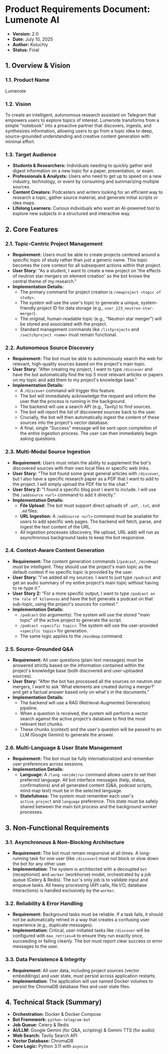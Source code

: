 # Product Requirements Document: Lumenote AI

*   **Version:** 2.0
*   **Date:** July 10, 2025
*   **Author:** Koluchiy
*   **Status:** Final

## 1. Overview & Vision

### 1.1. Product Name
Lumenote

### 1.2. Vision
To create an intelligent, autonomous research assistant on Telegram that empowers users to explore topics of interest. Lumenote transforms from a simple "notebook" into a proactive partner that discovers, ingests, and synthesizes information, allowing users to go from a topic idea to deep, source-grounded understanding and creative content generation with minimal effort.

### 1.3. Target Audience
*   **Students & Researchers:** Individuals needing to quickly gather and digest information on a new topic for a paper, presentation, or exam.
*   **Professionals & Analysts:** Users who need to get up to speed on a new industry, technology, or event by consuming and summarizing multiple sources.
*   **Content Creators:** Podcasters and writers looking for an efficient way to research a topic, gather source material, and generate initial scripts or idea maps.
*   **Lifelong Learners:** Curious individuals who want an AI-powered tool to explore new subjects in a structured and interactive way.

## 2. Core Features

### 2.1. Topic-Centric Project Management
*   **Requirement:** Users must be able to create projects centered around a specific topic of study rather than just a generic name. This topic becomes the core context for all subsequent actions within that project.
*   **User Story:** "As a student, I want to create a new project on 'the effects of neutron star mergers on element creation' so the bot knows the central theme of my research."
*   **Implementation Details:**
    *   The primary command for project creation is `/newproject <topic of study>`.
    *   The system will use the user's topic to generate a unique, system-friendly project ID for data storage (e.g., `user_123_neutron-star-merger`).
    *   The original, human-readable topic (e.g., "Neutron star merger") will be stored and associated with the project.
    *   Standard management commands like `/listprojects` and `/switchproject <name>` must remain functional.

### 2.2. Autonomous Source Discovery
*   **Requirement:** The bot must be able to autonomously search the web for relevant, high-quality sources based on the project's main topic.
*   **User Story:** "After creating my project, I want to type `/discover` and have the bot automatically find the top 5 most relevant articles or papers on my topic and add them to my project's knowledge base."
*   **Implementation Details:**
    *   A `/discover` command will trigger this feature.
    *   The bot will immediately acknowledge the request and inform the user that the process is running in the background.
    *   The backend will use a search API (e.g., Tavily) to find sources.
    *   The bot will report the list of discovered sources back to the user.
    *   Crucially, the bot will then automatically ingest the content of these sources into the project's vector database.
    *   A final, single "Success" message will be sent upon completion of the entire ingestion process. The user can then immediately begin asking questions.

### 2.3. Multi-Modal Source Ingestion
*   **Requirement:** Users must retain the ability to supplement the bot's discovered sources with their own local files or specific web links.
*   **User Story:** "The bot found some great general articles with `/discover`, but I also have a specific research paper as a PDF that I want to add to the project. I will simply upload the PDF file to the chat."
*   **User Story 2:** "I found a specific blog post I want to include. I will use the `/addsource <url>` command to add it directly."
*   **Implementation Details:**
    *   **File Upload:** The bot must support direct uploads of `.pdf`, `.txt`, and `.md` files.
    *   **URL Ingestion:** A `/addsource <url>` command must be available for users to add specific web pages. The backend will fetch, parse, and ingest the text content of the URL.
    *   All ingestion processes (discovery, file upload, URL add) will run as asynchronous background tasks to keep the bot responsive.

### 2.4. Context-Aware Content Generation
*   **Requirement:** The content generation commands (`/podcast`, `/mindmap`) must be intelligent. They should use the project's main topic as the default context if no specific topic is provided by the user.
*   **User Story:** "I've added all my sources. I want to just type `/podcast` and get an audio summary of my entire project's main topic without having to re-type it."
*   **User Story 2:** "For a more specific output, I want to type `/podcast on the role of kilonovas` and have the bot generate a podcast on that sub-topic, using the project's sources for context."
*   **Implementation Details:**
    *   `/podcast` (no arguments): The system will use the stored "main topic" of the active project to generate the script.
    *   `/podcast <specific topic>`: The system will use the user-provided `<specific topic>` for generation.
    *   The same logic applies to the `/mindmap` command.

### 2.5. Source-Grounded Q&A
*   **Requirement:** All user questions (plain text messages) must be answered strictly based on the information contained within the project's knowledge base (both discovered and user-uploaded sources).
*   **User Story:** "After the bot has processed all the sources on neutron star mergers, I want to ask 'What elements are created during a merger?' and get a factual answer based only on what's in the documents."
*   **Implementation Details:**
    *   The backend will use a RAG (Retrieval-Augmented Generation) pipeline.
    *   When a question is received, the system will perform a vector search against the active project's database to find the most relevant text chunks.
    *   These chunks (context) and the user's question will be passed to an LLM (Google Gemini) to generate the answer.

### 2.6. Multi-Language & User State Management
*   **Requirement:** The bot must be fully internationalized and remember user preferences across sessions.
*   **Implementation Details:**
    *   **Language:** A `/lang <en|de|ru>` command allows users to set their preferred language. All bot interface messages (help, status, confirmations) and all generated content (Q&A, podcast scripts, mind map text) must be in the selected language.
    *   **Statefulness:** The system must remember each user's `active_project` and `language` preference. This state must be safely shared between the main bot process and the background worker processes.

## 3. Non-Functional Requirements

### 3.1. Asynchronous & Non-Blocking Architecture
*   **Requirement:** The bot must remain responsive at all times. A long-running task for one user (like `/discover`) must not block or slow down the bot for any other user.
*   **Implementation:** The system is architected with a decoupled `bot` (receptionist) and `worker` (workhorse) model, orchestrated by a job queue (Celery & Redis). The `bot`'s only job is to validate input and enqueue tasks. All heavy processing (API calls, file I/O, database interactions) is handled exclusively by the `worker`.

### 3.2. Reliability & Error Handling
*   **Requirement:** Background tasks must be reliable. If a task fails, it should not be automatically retried in a way that creates a confusing user experience (e.g., duplicate messages).
*   **Implementation:** Critical, user-initiated tasks like `/discover` will be configured with `max_retries=0` to ensure they run exactly once, succeeding or failing cleanly. The bot must report clear success or error messages to the user.

### 3.3. Data Persistence & Integrity
*   **Requirement:** All user data, including project sources (vector embeddings) and user state, must persist across application restarts.
*   **Implementation:** The application will use named Docker volumes to persist the ChromaDB database files and user state files.

## 4. Technical Stack (Summary)

*   **Orchestration:** Docker & Docker Compose
*   **Bot Framework:** `python-telegram-bot`
*   **Job Queue:** Celery & Redis
*   **AI/LLM:** Google Gemini (for Q&A, scripting) & Gemini TTS (for audio)
*   **Web Search:** Tavily Search API
*   **Vector Database:** ChromaDB
*   **Core Logic:** Python 3.11 with `asyncio`